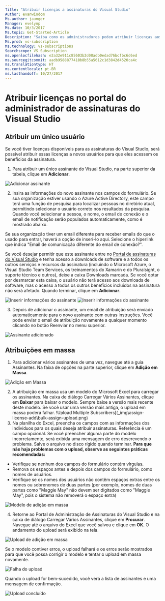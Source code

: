 ```yaml
---
Title: "Atribuir licenças a assinaturas do Visual Studio"
Author: evanwindom
Ms.author: jaunger
Manager: evelynp
Ms.date: 10/3/2017
Ms.topic: Get-Started-Article
Description: "Saiba como os administradores podem atribuir licenças aos assinantes"
Ms.prod: vs-subscription
Ms.technology: vs-subscriptions
Searchscope: VS Subscription
ms.openlocfilehash: e2a32e911c85603b2d08adb0edad76bcfbc6d6ed
ms.sourcegitcommit: aadb9588877418b8b55a5612c1d3842d4520ca4c
ms.translationtype: HT
ms.contentlocale: pt-BR
ms.lasthandoff: 10/27/2017
---
```

# <a name="assigning-licenses-in-the-visual-studio-subscriptions-administrator-portal"></a>Atribuir licenças no portal do administrador de assinaturas do Visual Studio
## <a name="assigning-a-single-user"></a>Atribuir um único usuário
Se você tiver licenças disponíveis para as assinaturas do Visual Studio, será possível atribuir essas licenças a novos usuários para que eles acessem os benefícios da assinatura. 
1.  Para atribuir um único assinante do Visual Studio, na parte superior da tabela, clique em **Adicionar**.

![Adicionar assinante](_img\assign-license-add\assign-license-add.png)

2.  Insira as informações do novo assinante nos campos do formulário. Se sua organização estiver usando o Azure Active Directory, este campo terá uma função de pesquisa para localizar pessoas no diretório atual, permitindo selecionar o usuário correto nos resultados da pesquisa. Quando você selecionar a pessoa, o nome, o email de conexão e o email de notificação serão populados automaticamente, como é mostrado abaixo. 

Se sua organização tiver um email diferente para receber emails do que o usado para entrar, haverá a opção de inseri-lo aqui. Selecione o hiperlink que indica "Email de comunicação diferente do email de conexão?". 

Se você desejar permitir que este assinante entre no [Portal de assinaturas do Visual Studio](https:/my.visualstudio.com) e tenha acesso a downloads de software e a todos os outros serviços e recursos da assinatura (incluindo o Microsoft Azure, o Visual Studio Team Services, os treinamentos do Xamarin e do Pluralsight, o suporte técnico e outros), deixe a caixa Downloads marcada. Se você optar por desmarcar esta caixa, o usuário não terá acesso aos downloads de software, mas o acesso a todos os outros benefícios incluídos na assinatura não será afetado. Quando terminar, clique em **Adicionar**.

![Inserir informações do assinante](_img\assign-license-add\add-subscriber-1.png)
![Inserir informações do assinante](_img\assign-license-add\add-subscriber-2.png)

3.  Depois de adicionar o assinante, um email de atribuição será enviado automaticamente para o novo assinante com outras instruções. Você pode enviar o email de atribuição novamente a qualquer momento clicando no botão Reenviar no menu superior.

![Assinante adicionado](_img\assign-license-add\add-subscriber-complete.png)

## <a name="bulk-assignments"></a>Atribuições em massa
1.  Para adicionar vários assinantes de uma vez, navegue até a guia Assinantes. Na faixa de opções na parte superior, clique em **Adição em Massa**. 

![Adição em Massa](_img\assign-license-add\bulk-assign-add.png)

2. A atribuição em massa usa um modelo do Microsoft Excel para carregar os assinantes. Na caixa de diálogo Carregar Vários Assinantes, clique em **Baixar** para baixar o modelo. Sempre baixe a versão mais recente deste modelo. Se você usar uma versão mais antiga, o upload em massa poderá falhar.
!Upload Multiple Subscribers](_img\assign-license-add\bulk-assign-upload.png)
3.  Na planilha do Excel, preencha os campos com as informações dos indivíduos para os quais deseja atribuir assinaturas. Referência é um campo opcional. Se você preencher alguma parte do modelo incorretamente, será exibida uma mensagem de erro descrevendo o problema. Salve o arquivo no disco rígido quando terminar.
**Para que não haja problemas com o upload, observe as seguintes práticas recomendadas:**
- Verifique se nenhum dos campos do formulário contém vírgulas.
- Remova os espaços antes e depois dos campos do formulário, como nomes de usuários.
- Verifique se os nomes dos usuários não contêm espaços extras entre os nomes ou sobrenomes de duas partes (por exemplo, nomes de duas partes como "Maggie May" não devem ser digitados como "Maggie  May", pois o sistema não removerá o espaço extra)

![Modelo de adição em massa](_img\assign-license-add\bulk-template.png)

4.  Retorne ao Portal de Administração de Assinaturas do Visual Studio e na caixa de diálogo Carregar Vários Assinantes, clique em **Procurar**. Navegue até o arquivo do Excel que você salvou e clique em **OK**. O andamento do upload será exibido na tela. 

![Upload de adição em massa](_img\assign-license-add\bulk-assign-upload-2.png)

Se o modelo contiver erros, o upload falhará e os erros serão mostrados para que você possa corrigir o modelo e tentar o upload em massa novamente.

![Falha do upload](_img\assign-license-add\bulk-assign-upload-fail.png)

Quando o upload for bem-sucedido, você verá a lista de assinantes e uma mensagem de confirmação.

![Upload concluído](_img\assign-license-add\bulk-assign-upload-complete.png)